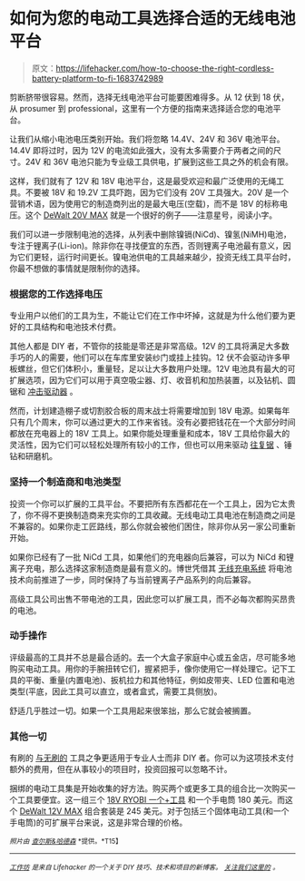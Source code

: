 # 如何为您的电动工具选择合适的无线电池平台

> 原文：<https://lifehacker.com/how-to-choose-the-right-cordless-battery-platform-to-fi-1683742989>

剪断脐带很容易。然而，选择无线电池平台可能要困难得多。从 12 伏到 18 伏，从 prosumer 到 professional，这里有一个方便的指南来选择适合您的电池平台。



让我们从缩小电池电压类别开始。我们将忽略 14.4V、24V 和 36V 电池平台。14.4V 即将过时，因为 12V 的电流如此强大，没有太多需要介于两者之间的尺寸。24V 和 36V 电池只能为专业级工具供电，扩展到这些工具之外的机会有限。

这样，我们就有了 12V 和 18V 电池平台，这是最受欢迎和最广泛使用的无绳工具。不要被 18V 和 19.2V 工具吓跑，因为它们没有 20V 工具强大。20V 是一个营销术语，因为使用它的制造商列出的是最大电压(空载)，而不是 18V 的标称电压。这个 [DeWalt 20V MAX](http://www.dewalt.com/tools/cordless-batteries-dcb203.aspx) 就是一个很好的例子——注意星号，阅读小字。

我们可以进一步限制电池的选择，从列表中删除镍镉(NiCd)、镍氢(NiMH)电池，专注于锂离子(Li-ion)。除非你在寻找便宜的东西，否则锂离子电池最有意义，因为它们更轻，运行时间更长。镍电池供电的工具越来越少，投资无线工具平台时，你最不想做的事情就是限制你的选择。

### **根据您的工作选择电压**

专业用户以他们的工具为生，不能让它们在工作中坏掉，这就是为什么他们要为更好的工具结构和电池技术付费。

其他人都是 DIY 者，不管你的技能是零还是非常高级。12V 的工具将满足大多数手巧的人的需要，他们可以在车库里安装纱门或挂上挂钩。12 伏不会驱动许多甲板螺丝，但它们体积小，重量轻，足以让大多数用户处理。12V 电池具有最大的可扩展选项，因为它们可以用于真空吸尘器、灯、收音机和加热装置，以及钻机、圆锯和 [冲击驱动器](https://lifehacker.com/tool-school-the-all-powerful-impact-driver-1681797575) 。

然而，计划建造棚子或切割胶合板的周末战士将需要增加到 18V 电源。如果每年只有几个周末，你可以通过更大的工作来省钱。没有必要把钱花在一个大部分时间都放在充电器上的 18V 工具上。如果你能处理重量和成本，18V 工具给你最大的灵活性，因为它们可以轻松处理所有较小的工作，但也可以用来驱动 [往复锯](https://lifehacker.com/tool-school-the-demolition-and-diy-ready-reciprocatin-1669345425) 、锤钻和研磨机。

### **坚持一个制造商和电池类型**

投资一个你可以扩展的工具平台。不要把所有东西都花在一个工具上，因为它太贵了，你不得不更换制造商来充实你的工具收藏。无线电动工具电池在制造商之间是不兼容的。如果你走工匠路线，那么你就会被他们困住，除非你从另一家公司重新开始。

如果你已经有了一批 NiCd 工具，如果他们的充电器向后兼容，可以为 NiCd 和锂离子充电，那么选择这家制造商是最有意义的。博世凭借其 [无线充电系统](http://www.bosch-professional.com/static/specials/wireless-charging/gb/en/wireless-charging.html) 将电池技术向前推进了一步，同时保持了与当前锂离子产品系列的向后兼容。

高级工具公司出售不带电池的工具，因此您可以扩展工具，而不必每次都购买昂贵的电池。

### **动手操作**

评级最高的工具并不总是最合适的。去一个大盒子家庭中心或五金店，尽可能多地购买电动工具。用你的手腕扭转它们，握紧把手，像你使用它一样处理它。记下工具的平衡、重量(内置电池)、扳机拉力和其他特征，例如皮带夹、LED 位置和电池类型(平底，因此工具可以直立，或者盒式，需要工具侧放)。

舒适几乎胜过一切。如果一个工具用起来很笨拙，那么它就会被搁置。

### **其他一切**

有刷的 [与无刷的](https://lifehacker.com/are-brushless-cordless-tools-worth-the-cost-1652673079) 工具之争更适用于专业人士而非 DIY 者。你可以为这项技术支付额外的费用，但在从事较小的项目时，投资回报可以忽略不计。

捆绑的电动工具集是开始收集的好方法。购买两个或更多工具的组合比一次购买一个工具要便宜。这一组三个 [18V RYOBI 一个+工具](http://www.amazon.com/18-Volt-ONE-Lithium-Ion-Combo-4-Piece/dp/B00PP4V2A8/ref=sr_1_8?asc_campaign=InlineText&asc_refurl=https://lifehacker.com/how-to-choose-the-right-cordless-battery-platform-to-fi-1683742989&asc_source=&ie=UTF8&qid=1423068448&s=power-hand-tools&sr=1-8&tag=kinjalifehackerlink-20) 和一个手电筒 180 美元。而这个 [DeWalt 12V MAX](http://www.amazon.com/DEWALT-DCK413S2-12-Volt-4-Tool-Combo/dp/B007P0DE8I/ref=sr_1_6?asc_campaign=InlineText&asc_refurl=https://lifehacker.com/how-to-choose-the-right-cordless-battery-platform-to-fi-1683742989&asc_source=&ie=UTF8&qid=1423040461&s=power-hand-tools&sr=1-6&tag=kinjalifehackerlink-20) 组合套装是 245 美元。对于包括三个固体电动工具(和一个手电筒)的可扩展平台来说，这是非常合理的价格。

<small>*照片由*</small> [<small>*查尔斯&哈德森*</small>](http://charlesandhudson.com) <small>*提供。*T15】</small>

* * *

[*<small>工作坊</small>*](http://workshop.lifehacker.com/) *<small>是来自 Lifehacker 的一个关于 DIY 技巧、技术和项目的新博客。</small>* [*<small>关注我们这里的</small>*](https://twitter.com/WorkshopLH) <small>*。*</small>